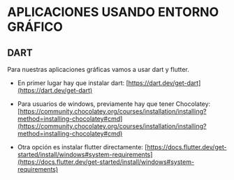 # APLICACIONES USANDO ENTORNO GRÁFICO
## DART
Para nuestras aplicaciones gráficas vamos a usar dart y flutter.

- En primer lugar hay que instalar dart:
  [https://dart.dev/get-dart](https://dart.dev/get-dart)

- Para usuarios de windows, previamente hay que tener Chocolatey:
  [https://community.chocolatey.org/courses/installation/installing?method=installing-chocolatey#cmd](https://community.chocolatey.org/courses/installation/installing?method=installing-chocolatey#cmd)

- Otra opción es instalar flutter directamente:
  [https://docs.flutter.dev/get-started/install/windows#system-requirements](https://docs.flutter.dev/get-started/install/windows#system-requirements)
